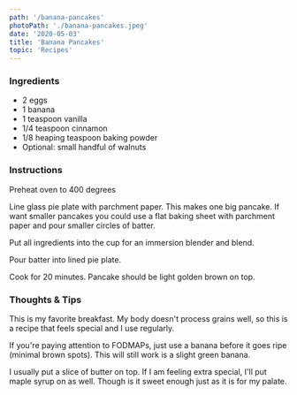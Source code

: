 ```yaml
---
path: '/banana-pancakes'
photoPath: './banana-pancakes.jpeg'
date: '2020-05-03'
title: 'Banana Pancakes'
topic: 'Recipes'
---
```


### Ingredients
- 2 eggs
- 1 banana
- 1 teaspoon vanilla
- 1/4 teaspoon cinnamon
- 1/8 heaping teaspoon baking powder
- Optional: small handful of walnuts

### Instructions

Preheat oven to 400 degrees

Line glass pie plate with parchment paper.  This makes one big pancake.  If want smaller pancakes you could use a flat baking sheet with parchment paper and pour smaller circles of batter.

Put all ingredients into the cup for an immersion blender and blend.

Pour batter into lined pie plate.

Cook for 20 minutes.  Pancake should be light golden brown on top.




### Thoughts & Tips

This is my favorite breakfast.  My body doesn't process grains well, so this is a recipe that feels special and I use regularly.  

If you're paying attention to FODMAPs, just use a banana before it goes ripe (minimal brown spots).  This will still work is a slight green banana.

I usually put a slice of butter on top.  If I am feeling extra special, I'll put maple syrup on as well.  Though is it sweet enough just as it is for my palate.